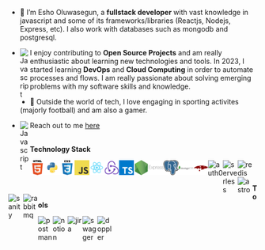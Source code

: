 - 👋 I’m Esho Oluwasegun, a **fullstack developer** with vast knowledge in javascript and some of its frameworks/libraries (Reactjs, Nodejs, Express, etc). I also work with databases such as mongodb and postgresql.


- <img align="left" alt="Javascript" width="20px" src="https://img.icons8.com/external-vectorslab-flat-vectorslab/53/external-Web-Coding-web-and-marketing-vectorslab-flat-vectorslab.png" /> I enjoy contributing to **Open Source Projects** and am really enthusiastic about learning new technologies and tools. In 2023, I started learning **DevOps** and **Cloud Computing** in order to automate processes and flows. I am really passionate about solving emerging problems with my software skills and knowledge.

- 💞️ Outside the world of tech, I love engaging in sporting activites (majorly football) and am also a gamer.
- <img align="left" alt="Javascript" width="20px" src="https://img.icons8.com/external-vectorslab-flat-vectorslab/53/external-Web-Coding-web-and-marketing-vectorslab-flat-vectorslab.png" /> Reach out to me [here](mailto:devaltrsuit@gmail.com)<br /><br />


**Technology Stack**

[<img align="left" alt="Javascript" width="30px" src="https://raw.githubusercontent.com/github/explore/80688e429a7d4ef2fca1e82350fe8e3517d3494d/topics/html/html.png" />](https://developer.mozilla.org/en-US/docs/Learn/Getting_started_with_the_web/HTML_basics)
[<img align="left" alt="Python" width="30px" src="https://raw.githubusercontent.com/github/explore/80688e429a7d4ef2fca1e82350fe8e3517d3494d/topics/python/python.png" />](https://www.python.org/)
[<img align="left" alt="html" width="30px" src="https://raw.githubusercontent.com/github/explore/80688e429a7d4ef2fca1e82350fe8e3517d3494d/topics/css/css.png" />](https://developer.mozilla.org/en-US/docs/Learn/Getting_started_with_the_web/CSS_basics)
[<img align="left" alt="css" width="30px" src="https://raw.githubusercontent.com/github/explore/80688e429a7d4ef2fca1e82350fe8e3517d3494d/topics/javascript/javascript.png" />](https://developer.mozilla.org/en-US/docs/Learn/Getting_started_with_the_web/JavaScript_basics)
[<img align="left" alt="react" width="30px" src="https://raw.githubusercontent.com/github/explore/80688e429a7d4ef2fca1e82350fe8e3517d3494d/topics/react/react.png" />](https://react.dev/)
[<img align="left" alt="redux" width="30px" src="https://raw.githubusercontent.com/github/explore/80688e429a7d4ef2fca1e82350fe8e3517d3494d/topics/redux/redux.png" />](https://redux.js.org/)
[<img align="left" alt="react" width="30px" src="https://raw.githubusercontent.com/github/explore/80688e429a7d4ef2fca1e82350fe8e3517d3494d/topics/typescript/typescript.png" />]([https://react.dev/](https://www.typescriptlang.org/))
[<img align="left" alt="nodejs" width="30px" src="https://raw.githubusercontent.com/github/explore/80688e429a7d4ef2fca1e82350fe8e3517d3494d/topics/nodejs/nodejs.png" />](https://nodejs.org/en/docs)
[<img align="left" alt="express" width="30px" src="https://raw.githubusercontent.com/github/explore/80688e429a7d4ef2fca1e82350fe8e3517d3494d/topics/express/express.png" />](https://expressjs.com/)
[<img align="left" alt="postgres" width="30px" src="https://raw.githubusercontent.com/github/explore/80688e429a7d4ef2fca1e82350fe8e3517d3494d/topics/postgresql/postgresql.png" />](https://www.postgresql.org/)
[<img align="left" alt="mongodb" width="30px" src="https://raw.githubusercontent.com/github/explore/80688e429a7d4ef2fca1e82350fe8e3517d3494d/topics/mongodb/mongodb.png" />](https://www.mongodb.com/)
[<img align="left" alt="mongoose" width="30px" src="https://raw.githubusercontent.com/github/explore/80688e429a7d4ef2fca1e82350fe8e3517d3494d/topics/mongoose/mongoose.png" />](https://mongoosejs.com/)
[<img align="left" alt="auth0" width="30px" src="https://avatars.githubusercontent.com/u/2824157?s=40&v=4" />](https://auth0.com/)
[<img align="left" alt="serverless" width="30px" src="https://avatars.githubusercontent.com/u/13742415?s=40&v=4" />](https://www.serverless.com/)
[<img align="left" alt="redis" width="30px" src="https://avatars.githubusercontent.com/u/1529926?s=40&v=4" />](https://redis.io/) 
[<img align="left" alt="astro" width="30px" src="https://avatars.githubusercontent.com/u/44914786?s=40&v=4" />](https://astro.build/)
[<img align="left" alt="sanity" width="30px" src="https://avatars.githubusercontent.com/u/17177659?s=40&v=4" />](https://www.sanity.io/) 
[<img align="left" alt="rabbitmq" width="30px" src="https://avatars.githubusercontent.com/u/96669?s=40&v=4" />](https://www.rabbitmq.com/) 
<br /><br />


**Tools**

[<img align="left" alt="postman" width="30px" src="https://avatars.githubusercontent.com/u/10251060?s=40&v=4" />](https://www.postman.com/)
[<img align="left" alt="notion" width="30px" src="https://avatars.githubusercontent.com/u/4792552?s=40&v=4" />](https://www.notion.com/)
[<img align="left" alt="jira" width="30px" src="https://avatars.githubusercontent.com/u/43281909?s=40&v=4" />](https://jira.atlassian.com/)
[<img align="left" alt="swagger" width="30px" src="https://avatars.githubusercontent.com/u/7658037?s=40&v=4" />](https://swagger.io/)
[<img align="left" alt="doppler" width="30px" src="https://avatars.githubusercontent.com/u/16692?s=40&v=4" />](https://www.doppler.com/)


